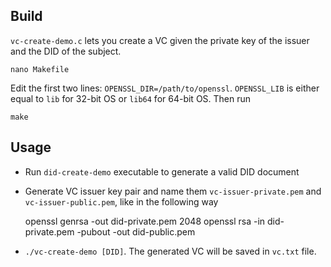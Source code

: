 ## Build

`vc-create-demo.c` lets you create a VC given the private key of the issuer and the DID of the subject.

    nano Makefile

Edit the first two lines: `OPENSSL_DIR=/path/to/openssl`. `OPENSSL_LIB` is either equal to `lib` for 32-bit OS or `lib64` for 64-bit OS. Then run

    make

## Usage

- Run `did-create-demo` executable to generate a valid DID document
- Generate VC issuer key pair and name them `vc-issuer-private.pem` and `vc-issuer-public.pem`, like in the following way

    openssl genrsa -out did-private.pem 2048
    openssl rsa -in did-private.pem -pubout -out did-public.pem

- `./vc-create-demo [DID]`. The generated VC will be saved in `vc.txt` file. 